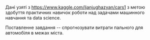 Дані узяті з https://www.kaggle.com/ljanjughazyan/cars1 з метою здобуття практичних навичок роботи над
задачами машинного навчання та data science.

Поставленне завдання -- спрогнозувати витрати пального для автомобіля в межах міста. 
